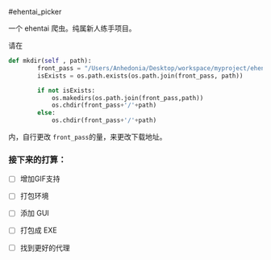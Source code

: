 #ehentai_picker

一个 ehentai 爬虫。纯属新人练手项目。

请在

```python
def mkdir(self , path):
        front_pass = "/Users/Anhedonia/Desktop/workspace/myproject/ehentai_picker/"
        isExists = os.path.exists(os.path.join(front_pass, path))

        if not isExists:
            os.makedirs(os.path.join(front_pass,path))
            os.chdir(front_pass+'/'+path)
        else:
            os.chdir(front_pass+'/'+path)
```

内，自行更改 `front_pass`的量，来更改下载地址。



### 接下来的打算：

- [ ] 增加GIF支持

- [ ] 打包环境
- [ ] 添加 GUI
- [ ] 打包成 EXE
- [ ] 找到更好的代理